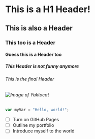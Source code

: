 # This is a H1 Header!
## This is also a Header
### This too is a Header
#### Guess this is a Header too
##### This Header is not funny anymore
###### This is the final Header


###### ![Image of Yaktocat](https://octodex.github.com/images/yaktocat.png)


``` javascript
var myVar = "Hello, world!";
```


- [ ] Turn on GitHub Pages
- [ ] Outline my portfolio
- [ ] Introduce myself to the world
